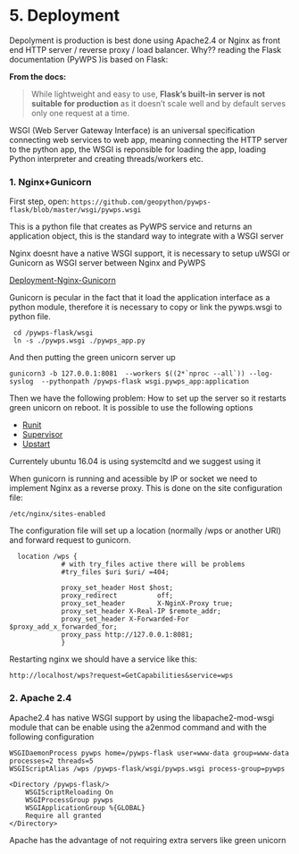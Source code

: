 # 5. Deployment

Depolyment is production is best done using Apache2.4 or Nginx as front end HTTP server / reverse proxy / load balancer.  Why?? reading the Flask documentation (PyWPS )is based on Flask:

**From the docs:**
> While lightweight and easy to use, <b>Flask’s built-in server is not suitable for production</b> as it doesn’t scale well and by default serves only one request at a time.

WSGI (Web Server Gateway Interface) is an universal specification connecting web services to web app, meaning connecting the HTTP server to the python app, the WSGI is reponsible for loading the app, loading Python interpreter and creating threads/workers etc.


### 1. Nginx+Gunicorn


First step, open: `https://github.com/geopython/pywps-flask/blob/master/wsgi/pywps.wsgi` 

This is a python file that creates as PyWPS service and returns an application object, this is the  standard way to integrate with a WSGI server

Nginx doesnt have a native WSGI support, it is necessary to setup uWSGI or Gunicorn as WSGI server between Nginx and PyWPS

[Deployment-Nginx-Gunicorn](http://pywps.readthedocs.io/en/latest/deployment.html#deployment-on-nginx-gunicorn) 

Gunicorn is pecular in the fact that it load the application interface as a python module, therefore it is necessary to copy or link the pywps.wsgi to python file.
 
```
 cd /pywps-flask/wsgi
 ln -s ./pywps.wsgi ./pywps_app.py
``` 

And then putting the green unicorn server up
```
gunicorn3 -b 127.0.0.1:8081  --workers $((2*`nproc --all`)) --log-syslog  --pythonpath /pywps-flask wsgi.pywps_app:application
```

Then we have the following problem: How to set up the server so it restarts green unicorn on reboot. It is possible to use the following options
- [Runit](http://docs.gunicorn.org/en/stable/deploy.html#runit)
- [Supervisor](http://docs.gunicorn.org/en/stable/deploy.html#supervisor)
- [Upstart](http://docs.gunicorn.org/en/stable/deploy.html#upstart) 

Currentely ubuntu 16.04 is using systemcltd and we suggest using it

When gunicorn is running and acessible by IP or socket we need to implement Nginx as a reverse proxy.  This is done on the site configuration file: 
```
/etc/nginx/sites-enabled
```

The configuration file will set up a location (normally /wps or another URI) and forward request to gunicorn. 

 
```
  location /wps {
             # with try_files active there will be problems
             #try_files $uri $uri/ =404;

             proxy_set_header Host $host;
             proxy_redirect          off;
             proxy_set_header        X-NginX-Proxy true;
             proxy_set_header X-Real-IP $remote_addr;
             proxy_set_header X-Forwarded-For $proxy_add_x_forwarded_for;
             proxy_pass http://127.0.0.1:8081;
             }

```

Restarting nginx we should have a service like this:
```
http://localhost/wps?request=GetCapabilities&service=wps
```

### 2. Apache 2.4

Apache2.4 has native WSGI support by using the libapache2-mod-wsgi module that can be enable using the a2enmod command and with the following configuration

```
WSGIDaemonProcess pywps home=/pywps-flask user=www-data group=www-data processes=2 threads=5
WSGIScriptAlias /wps /pywps-flask/wsgi/pywps.wsgi process-group=pywps

<Directory /pywps-flask/>
    WSGIScriptReloading On
    WSGIProcessGroup pywps
    WSGIApplicationGroup %{GLOBAL}
    Require all granted
</Directory>
```

Apache has the advantage of not requiring extra servers like green unicorn


 